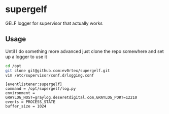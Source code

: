 # supergelf
GELF logger for supervisor that actually works

## Usage
Until I do something more advanced just clone the repo somewhere and set up a logger to use it

```sh
cd /opt
git clone git@github.com:ev0rtex/supergelf.git
vim /etc/supervisor/conf.d/logging.conf
```

```
[eventlistener:supergelf]
command = /opt/supergelf/log.py
environment = GRAYLOG_HOST=graylog.deseretdigital.com,GRAYLOG_PORT=12210
events = PROCESS_STATE
buffer_size = 1024
```
